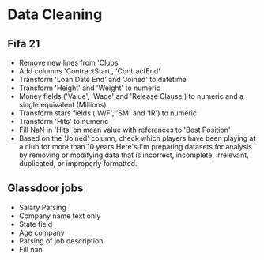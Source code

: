 # Data Cleaning
## Fifa 21 
- Remove new lines from 'Clubs'
- Add columns 'ContractStart', 'ContractEnd'
- Transform 'Loan Date End' and 'Joined' to datetime
- Transform 'Height' and 'Weight' to numeric
- Money fields ('Value', 'Wage' and 'Release Clause') to numeric and a single equivalent (Millions)
- Transform stars fields ('W/F', 'SM' and 'IR') to numeric
- Transform 'Hits' to numeric
- Fill NaN in 'Hits' on mean value with references to 'Best Position'
- Based on the 'Joined' column, check which players have been playing at a club for more than 10 years
Here's I'm preparing datasets for analysis by removing or modifying data that is incorrect, incomplete, irrelevant, duplicated, or improperly formatted.

## Glassdoor jobs
- Salary Parsing
- Company name text only
- State field
- Age company
- Parsing of job description
- Fill nan
